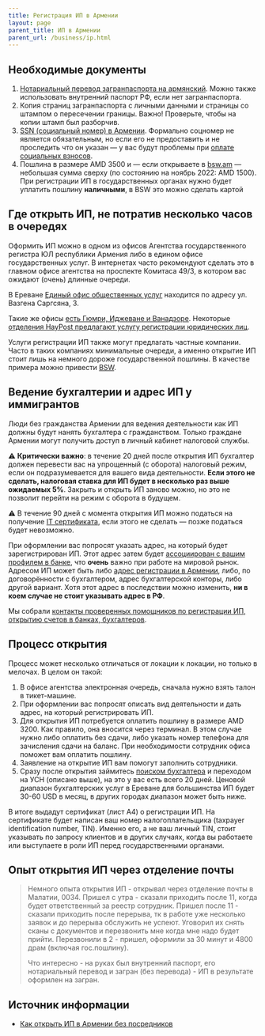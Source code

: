 ```yaml
---
title: Регистрация ИП в Армении
layout: page
parent_title: ИП в Армении
parent_url: /business/ip.html
---
```


## Необходимые документы

1. [Нотариальный перевод загранпаспорта на армянский](../documents/passport-translation.md). Можно также использовать внутренний паспорт РФ, если нет загранпаспорта.
2. Копия страниц загранпаспорта с личными данными и страницы со штампом о пересечении границы. Важно! Проверьте, чтобы на копии штамп был разборчив.
3. [SSN (социальный номер) в Армении](../documents/social-number.md). Формально соцномер не является обязательным, но если его не предоставить и не проследить что он указан — у вас будут проблемы при [оплате социальных взносов](ip-money.md).
4. Пошлина в размере AMD 3500 и — если открываете в [bsw.am](http://bsw.am/) — небольшая сумма сверху (по состоянию на ноябрь 2022: AMD 1500). При регистрации ИП в государственных органах нужно будет уплатить пошлину **наличными**, в BSW это можно сделать картой

## Где открыть ИП, не потратив несколько часов в очередях

Оформить ИП можно в одном из офисов Агентства государственного регистра ЮЛ республики Армения либо в едином офисе
государственных услуг. В интернетах часто рекомендуют сделать это в главном офисе агентства на проспекте Комитаса 49/3,
в котором вас ожидают (очень) длинные очереди.

В Ереване [Единый офис общественных услуг](https://www.moj.am/ru/page/617) находится по адресу ул. Вазгена Саргсяна, 3.

Такие же офисы [есть Гюмри, Иджеване и Ванадзоре](https://www.haypost.am/ru/government-services/Unified-Offices-for-Public-Service).
Некоторые [отделения HayPost предлагают услугу регистрации юридических лиц](https://www.haypost.am/ru/government-services/Unified-Offices-for-Public-Service).

Услуги регистрации ИП также могут предлагать частные компании. Часто в таких компаниях минимальные очереди, а именно
открытие ИП стоит лишь на немного дороже государственной пошлины. В качестве примера можно привести [BSW](http://bsw.am/).

## Ведение бухгалтерии и адрес ИП у иммигрантов

Люди без гражданства Армении для ведения деятельности как ИП должны будут нанять бухгалтера с гражданством. Только граждане Армении могут получить доступ в личный кабинет налоговой службы.

⚠️ **Критически важно**: в течение 20 дней после открытия ИП бухгалтер должен перевести вас на упрощенный (с оборота) налоговый режим, если он подразумевается для вашего вида деятельности. **Если этого не сделать, налоговая ставка для ИП будет в несколько раз выше ожидаемых 5%**. Закрыть и открыть ИП заново можно, но это не позволит перейти на режим с оборота в будущем.

⚠️ В течение 90 дней с момента открытия ИП можно податься на получение [IT сертификата](https://www.notion.so/IT-8d9a2adde2d24d00927f9b4279dd7cbb), если этого не сделать — позже податься будет невозможно.

При оформлении вас попросят указать адрес, на который будет зарегистрирован ИП. Этот адрес затем будет [ассоциирован с вашим профилем в банке](../money/bank-address.md), что **очень** важно при работе на мировой рынок. Адресом ИП может быть либо [адрес регистрации в Армении](../documents/registration.md), либо, по договорённости с бухгалтером, адрес бухгалтерской конторы, либо другой вариант. Хотя этот адрес в последствии можно изменить, **ни в коем случае не стоит указывать адрес в РФ**.

Мы собрали [контакты проверенных помощников по регистрации ИП, открытию счетов в банках, бухгалтеров](contacts.md).

## Процесс открытия

Процесс может несколько отличаться от локации к локации, но только в мелочах. В целом он такой:

1. В офисе агентства электронная очередь, сначала нужно взять талон в тикет-машине.
2. При оформлении вас попросят описать вид деятельности и дать адрес, на который регистрировать ИП.
3. Для открытия ИП потребуется оплатить пошлину в размере AMD 3200. Как правило, она вносится через терминал. В этом случае нужно либо оплатить без сдачи, либо указать номер телефона для зачисления сдачи на баланс. При необходимости сотрудник офиса поможет вам оплатить пошлину.
4. Заявление на открытие ИП вам помогут заполнить сотрудники.
5. Сразу после открытия займитесь [поиском бухгалтера](contacts.md) и переходом на УСН (описано выше), на это у вас есть всего 20 дней. Ценовой диапазон бухгалтерских услуг в Ереване для большинства ИП будет 30-60 USD в месяц, в других городах диапазон может быть ниже.

В итоге выдадут сертификат (лист А4) о регистрации ИП. На сертификате будет написан ваш номер налогоплательщика (taxpayer identification number, TIN). Именно его, а не ваш личный TIN, стоит указывать по запросу клиентов и в других случаях, когда вы работаете или выступаете в роли ИП перед государственными органами.

## Опыт открытия ИП через отделение почты

> Немного опыта открытия ИП - открывал через отделение почты в Малатии, 0034. Пришел с утра - сказали приходить после
> 11, когда будет ответственный за реестр сотрудник. Пришел после 11 - сказали приходить после перерыва, тк в работе
> уже несколько заявок и до перерыва обслужить не успеют. Уговорил их снять сканы с документов и перезвонить мне когда
> мне надо будет прийти. Перезвонили в 2 - пришел, оформили за 30 минут и 4800 драм (включая гос.пошлину).
> 
> Что интересно - на руках был внутренний паспорт, его нотариальный перевод и загран (без перевода) - ИП в результате оформлен на загран.

## Источник информации

- [Как открыть ИП в Армении без посредников](https://www.notion.so/24deb1810d064c3280501dd3444e19c7)
